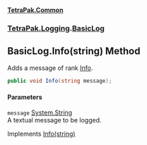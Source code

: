 #### [TetraPak.Common](index.md 'index')
### [TetraPak.Logging](TetraPak_Logging.md 'TetraPak.Logging').[BasicLog](TetraPak_Logging_BasicLog.md 'TetraPak.Logging.BasicLog')
## BasicLog.Info(string) Method
Adds a message of rank [Info](TetraPak_Logging_LogRank.md#TetraPak_Logging_LogRank_Info 'TetraPak.Logging.LogRank.Info').  
```csharp
public void Info(string message);
```
#### Parameters
<a name='TetraPak_Logging_BasicLog_Info(string)_message'></a>
`message` [System.String](https://docs.microsoft.com/en-us/dotnet/api/System.String 'System.String')  
A textual message to be logged.  
  

Implements [Info(string)](TetraPak_Logging_ILog_Info(string).md 'TetraPak.Logging.ILog.Info(string)')  

